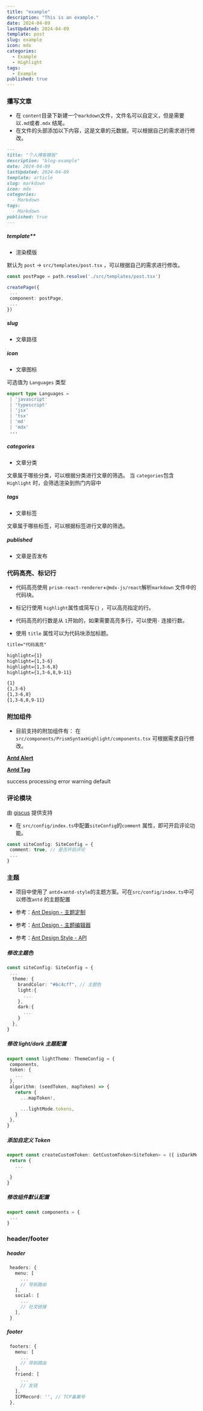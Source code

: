 ```yaml
---
title: "example"
description: "This is an example."
date: 2024-04-09
lastUpdated: 2024-04-09
template: post
slug: example
icon: mdx
categories:
  - Example
  - Highlight
tags:
  - Example
published: true
---
```


### 攥写文章

- 在 `content`目录下新建一个`markdown`文件，文件名可以自定义，但是需要以`.md`或者`.mdx` 结尾。
- 在文件的头部添加以下内容，这是文章的元数据，可以根据自己的需求进行修改。

```markdown title="content/articles/tip.md"
---
title: "个人博客模版"
description: "blog-example"
date: 2024-04-09
lastUpdated: 2024-04-09
template: article
slug: markdown
icon: mdx
categories:
  - Markdown
tags:
  - Markdown
published: true
---
```

##### template**

- 渲染模版

默认为 `post` -> `src/templates/post.tsx` ，可以根据自己的需求进行修改。

```ts title="gatsby-node.ts"
const postPage = path.resolve('./src/templates/post.tsx')

createPage({
 ...
 component: postPage,
 ...
})
```

##### **slug**

- 文章路径

##### **icon**

- 文章图标

可选值为 `Languages` 类型

```ts title="src/utils/code.ts"
export type Languages =
 | 'javascript'
 | 'typescript'
 | 'jsx'
 | 'tsx'
 | 'md'
 | 'mdx'
 ···
```

##### **categories**

- 文章分类

文章属于哪些分类，可以根据分类进行文章的筛选。
当 `categories`包含`Highlight` 时，会筛选渲染到热门内容中

##### **tags**

- 文章标签

文章属于哪些标签，可以根据标签进行文章的筛选。

##### **published**

- 文章是否发布

### 代码高亮、标记行

- 代码高亮使用 `prism-react-renderer`+`@mdx-js/react`解析`markdown` 文件中的代码块。

- 标记行使用 `highlight`属性或简写`{}` ，可以高亮指定的行。
- 代码高亮的行数是从 `1`开始的，如果需要高亮多行，可以使用`-` 连接行数。
- 使用 `title` 属性可以为代码块添加标题。

```markdown title="代码高亮" {1,3-6,8,9-11}
title="代码高亮"

highlight={1}
highlight={1,3-6}
highlight={1,3-6,8}
highlight={1,3-6,8,9-11}

{1}
{1,3-6}
{1,3-6,8}
{1,3-6,8,9-11}
```

### 附加组件

- 目前支持的附加组件有：
  在 `src/components/PrismSyntaxHighlight/components.tsx` 可根据需求自行修改。

**[Antd Alert](https://ant.design/components/alert-cn/)**

<Alert message="Success" type="success" />
<Alert message="Info" type="info" />
<Alert message="Warning" type="warning" />
<Alert message="Error" type="error" />

**[Antd Tag](https://ant.design/components/tag-cn/)**

<Tag color="success">success</Tag>
<Tag color="processing">processing</Tag>
<Tag color="error">error</Tag>
<Tag color="warning">warning</Tag>
<Tag color="default">default</Tag>

### 评论模块

由 [giscus](https://giscus.app) 提供支持

- 在 `src/config/index.ts`中配置`siteConfig`的`comment` 属性，即可开启评论功能。

```ts title="src/config/index.ts" {2}
const siteConfig: SiteConfig = {
 comment: true, // 是否开启评论
 ...
}
```

### 主题

- 项目中使用了 `antd`+`antd-style`的主题方案。可在`src/config/index.ts`中可以修改`antd` 的主题配置

- 参考：[Ant Design - 主题定制](https://ant.design/docs/react/customize-theme-cn)
- 参考：[Ant Design - 主题编辑器](https://ant.design/theme-editor-cn)
- 参考：[Ant Design Style - API](https://ant-design.github.io/antd-style/zh-CN/api/create-styles)

##### 修改主题色

```ts title="src/config/index.ts" {11}  fetch="https://raw.githubusercontent.com/Jiohon/blog/refs/heads/master/src/config/index.ts"
const siteConfig: SiteConfig = {
 ...
  theme: {
    brandColor: "#6c4cff", // 主题色
    light:{
      ...
    },
    dark:{
      ...
    }
  },
}
```

##### 修改 light/dark 主题配置

```ts title="src/customize-theme/theme/light.ts"
export const lightTheme: ThemeConfig = {
 components,
 token: {
   ...
 },
 algorithm: (seedToken, mapToken) => {
   return {
     ...mapToken!,

     ...lightMode.tokens,
   }
 },
}
```

##### 添加自定义 Token

```ts title="src/customize-theme/customToken.ts"
export const createCustomToken: GetCustomToken<SiteToken> = ({ isDarkMode, token }) => {
 return {
   ...

 }
}
```

##### 修改组件默认配置

```ts title="src/customize-theme/theme/components.ts"
export const components = {
 ...
}
```

### header/footer

##### header

```ts title="src/config/index.ts"
 headers: {
   menu: [
     ...
     // 导航路由
   ],
   social: [
     ...
     // 社交链接
   ],
 }
```

##### footer

```ts title="src/config/index.ts"
 footers: {
   menu: [
     ...
     // 导航路由
   ],
   friend: [
     ...
     // 友链
   ],
   ICPRecord: '', // TCP备案号
 },
```
